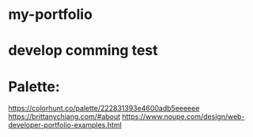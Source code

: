 # my-portfolio
# develop comming test

# Palette:
https://colorhunt.co/palette/222831393e4600adb5eeeeee
https://brittanychiang.com/#about
https://www.noupe.com/design/web-developer-portfolio-examples.html

